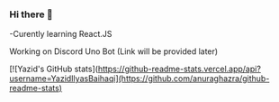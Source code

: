 ### Hi there 👋

-Curently learning React.JS

Working on Discord Uno Bot (Link will be provided later)

[![Yazid's GitHub stats](https://github-readme-stats.vercel.app/api?username=YazidIlyasBaihaqi](https://github.com/anuraghazra/github-readme-stats)

<!--
**YazidIlyasBaihaqi/YazidIlyasBaihaqi** is a ✨ _special_ ✨ repository because its `README.md` (this file) appears on your GitHub profile.

Here are some ideas to get you started:

- 🔭 I’m currently working on ...
- 🌱 I’m currently learning ...
- 👯 I’m looking to collaborate on ...
- 🤔 I’m looking for help with ...
- 💬 Ask me about ...
- 📫 How to reach me: ...
- 😄 Pronouns: ...
- ⚡ Fun fact: ...
-->
